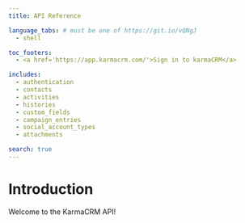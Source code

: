 ```yaml
---
title: API Reference

language_tabs: # must be one of https://git.io/vQNgJ
  - shell

toc_footers:
  - <a href='https://app.karmacrm.com/'>Sign in to karmaCRM</a>

includes:
  - authentication
  - contacts
  - activities
  - histories
  - custom_fields
  - campaign_entries
  - social_account_types
  - attachments

search: true
---
```


# Introduction

Welcome to the KarmaCRM API!
